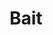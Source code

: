 ---
templateKey: blog-post
featuredpost: false
featuredimage: /assets/Bait.png
title: Bait
description: Fishing Tackle
testfield: 1370
---